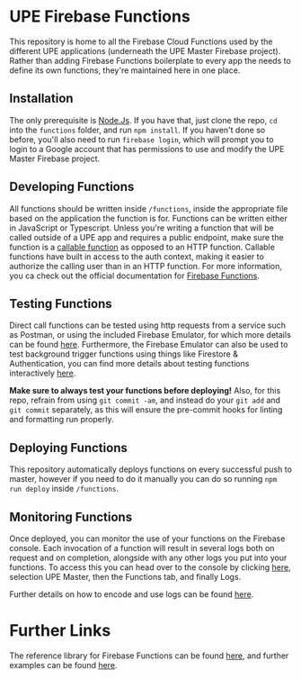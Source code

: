# UPE Firebase Functions
This repository is home to all the Firebase Cloud Functions used by the different UPE applications (underneath the UPE Master Firebase project). Rather than adding Firebase Functions boilerplate to every app the needs to define its own functions, they're maintained here in one place.

## Installation
The only prerequisite is [Node.Js](https://nodejs.org/en/). If you have that, just clone the repo, `cd` into the `functions` folder, and run `npm install`. If you haven't done so before, you'll also need to run `firebase login`, which will prompt you to login to a Google account that has permissions to use and modify the UPE Master Firebase project.

## Developing Functions
All functions should be written inside `/functions`, inside the appropriate file based on the application the function is for. Functions can be written either in JavaScript or Typescript. Unless you're writing a function that will be called outside of a UPE app and requires a public endpoint, make sure the function is a [callable function](https://firebase.google.com/docs/functions/callable) as opposed to an HTTP function. Callable functions have built in access to the auth context, making it easier to authorize the calling user than in an HTTP function. For more information, you ca check out the official documentation for [Firebase Functions](https://firebase.google.com/docs/functions).

## Testing Functions
Direct call functions can be tested using http requests from a service such as Postman, or using the included Firebase Emulator, for which more details can be found [here](https://firebase.google.com/docs/functions/local-emulator). Furthermore, the Firebase Emulator can also be used to test background trigger functions using things like Firestore & Authentication, you can find more details about testing functions interactively [here](https://firebase.google.com/docs/functions/local-shell).

**Make sure to always test your functions before deploying!** Also, for this repo, refrain from using `git commit -am`, and instead do your `git add` and `git commit` separately, as this will ensure the pre-commit hooks for linting and formatting run properly. 

## Deploying Functions
This repository automatically deploys functions on every successful push to master, however if you need to do it manually you can do so running `npm run deploy` inside `/functions`.

## Monitoring Functions
Once deployed, you can monitor the use of your functions on the Firebase console. Each invocation of a function will result in several logs both on request and on completion, alongside with any other logs you put into your functions. To access this you can head over to the console by clicking [here](https://console.firebase.google.com/), selection UPE Master, then the Functions tab, and finally Logs.

Further details on how to encode and use logs can be found [here](https://firebase.google.com/docs/functions/writing-and-viewing-logs).

# Further Links
The reference library for Firebase Functions can be found [here](https://firebase.google.com/docs/reference/node/firebase.functions), and further examples can be found [here](https://github.com/firebase/functions-samples).